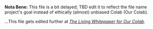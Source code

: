 **Nota Bene:** This file is a bit delayed; TBD edit it to reflect the file name project's goal instead of ethically (almost) unbiased Colab (Our Colab).

...This file gets edited further at [*The Living Whitepaper for Our Colab*](https://github.com/KDZDAO/KDZDAO/edit/main/OurColabLivingWhitepaper.md).
